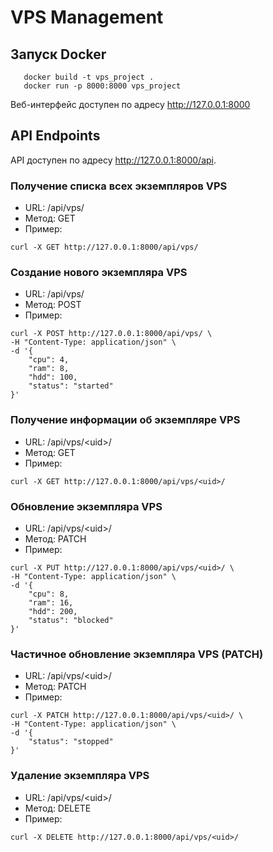 # VPS Management

## Запуск Docker
```
   docker build -t vps_project .
   docker run -p 8000:8000 vps_project
```
Веб-интерфейс доступен по адресу http://127.0.0.1:8000
## API Endpoints
API доступен по адресу http://127.0.0.1:8000/api.
### Получение списка всех экземпляров VPS
- URL: /api/vps/
- Метод: GET
- Пример:
```
curl -X GET http://127.0.0.1:8000/api/vps/
```
### Создание нового экземпляра VPS
- URL: /api/vps/
- Метод: POST
- Пример:
```
curl -X POST http://127.0.0.1:8000/api/vps/ \
-H "Content-Type: application/json" \
-d '{
    "cpu": 4,
    "ram": 8,
    "hdd": 100,
    "status": "started"
}'
```
### Получение информации об экземпляре VPS
- URL: /api/vps/\<uid\>/
- Метод: GET
- Пример:
```
curl -X GET http://127.0.0.1:8000/api/vps/<uid>/
```
### Обновление экземпляра VPS
- URL: /api/vps/\<uid\>/
- Метод: PATCH
- Пример:
```
curl -X PUT http://127.0.0.1:8000/api/vps/<uid>/ \
-H "Content-Type: application/json" \
-d '{
    "cpu": 8,
    "ram": 16,
    "hdd": 200,
    "status": "blocked"
}'
```
### Частичное обновление экземпляра VPS (PATCH)
- URL: /api/vps/\<uid\>/
- Метод: PATCH
- Пример:
```
curl -X PATCH http://127.0.0.1:8000/api/vps/<uid>/ \
-H "Content-Type: application/json" \
-d '{
    "status": "stopped"
}'
```
### Удаление экземпляра VPS
- URL: /api/vps/\<uid\>/
- Метод: DELETE
- Пример:
```
curl -X DELETE http://127.0.0.1:8000/api/vps/<uid>/
```
